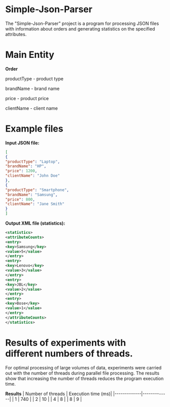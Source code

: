 # Simple-Json-Parser
The "Simple-Json-Parser" project is a program for processing JSON files with information about orders and generating statistics on the specified attributes.

# Main Entity
**Order**

productType - product type

brandName - brand name

price - product price

clientName - client name

# Example files

**Input JSON file:**

```json
[
{
"productType": "Laptop",
"brandName": "HP",
"price": 1200,
"clientName": "John Doe"
},
{
"productType": "Smartphone",
"brandName": "Samsung",
"price": 800,
"clientName": "Jane Smith"
}
]
```

**Output XML file (statistics):**
```xml
<statistics>
<attributeCounts>
<entry>
<key>Samsung</key>
<value>5</value>
</entry>
<entry>
<key>Lenovo</key>
<value>3</value>
</entry>
<entry>
<key>JBL</key>
<value>2</value>
</entry>
<entry>
<key>Bose</key>
<value>1</value>
</entry>
</attributeCounts>
</statistics>
```

# Results of experiments with different numbers of threads.
For optimal processing of large volumes of data, experiments were carried out with the number of threads during parallel file processing.
The results show that increasing the number of threads reduces the program execution time.

**Results**
| Number of threads | Execution time (ms)| 
|-------------|-------------|
|  1    |  740  |
|  2    |  10   | 
|  4    |  8    | 
|  8    |  9    | 
